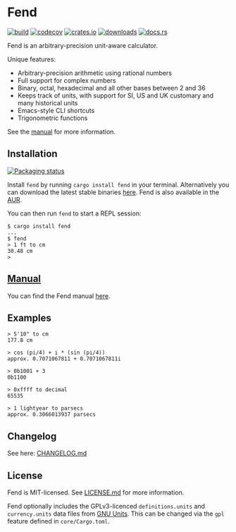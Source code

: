 # Fend

[![build](https://github.com/printfn/fend-rs/workflows/build/badge.svg)](https://github.com/printfn/fend-rs)
[![codecov](https://codecov.io/gh/printfn/fend-rs/branch/main/graph/badge.svg)](https://codecov.io/gh/printfn/fend-rs)
[![crates.io](https://img.shields.io/crates/v/fend)](https://crates.io/crates/fend)
[![downloads](https://img.shields.io/crates/d/fend)](https://crates.io/crates/fend)
[![docs.rs](https://docs.rs/fend-core/badge.svg)](https://docs.rs/fend-core)

Fend is an arbitrary-precision unit-aware calculator.

Unique features:

* Arbitrary-precision arithmetic using rational numbers
* Full support for complex numbers
* Binary, octal, hexadecimal and all other bases between 2 and 36
* Keeps track of units, with support for SI, US and UK customary and many historical units
* Emacs-style CLI shortcuts
* Trigonometric functions

See the [manual](https://github.com/printfn/fend-rs/wiki) for more information.

## Installation

<a href="https://repology.org/project/fend/versions">
    <img src="https://repology.org/badge/vertical-allrepos/fend.svg" alt="Packaging status">
</a>

Install `fend` by running `cargo install fend` in your terminal. Alternatively you can download the latest stable binaries [here](https://github.com/printfn/fend-rs/releases/latest). Fend is also available in the [AUR](https://aur.archlinux.org/packages/fend/).

You can then run `fend` to start a REPL session:

```
$ cargo install fend
...
$ fend
> 1 ft to cm
30.48 cm
>
```

## [Manual](https://github.com/printfn/fend-rs/wiki)

You can find the Fend manual [here](https://github.com/printfn/fend-rs/wiki).

## Examples

```
> 5'10" to cm
177.8 cm
```

```
> cos (pi/4) + i * (sin (pi/4))
approx. 0.7071067811 + 0.7071067811i
```

```
> 0b1001 + 3
0b1100
```

```
> 0xffff to decimal
65535
```

```
> 1 lightyear to parsecs
approx. 0.3066013937 parsecs
```

## Changelog

See here: [CHANGELOG.md](CHANGELOG.md)

## License

Fend is MIT-licensed. See [LICENSE.md](LICENSE.md) for more information.

Fend optionally includes the GPLv3-licenced `definitions.units` and
`currency.units` data files from [GNU Units](https://www.gnu.org/software/units/).
This can be changed via the `gpl` feature defined in `core/Cargo.toml`.

